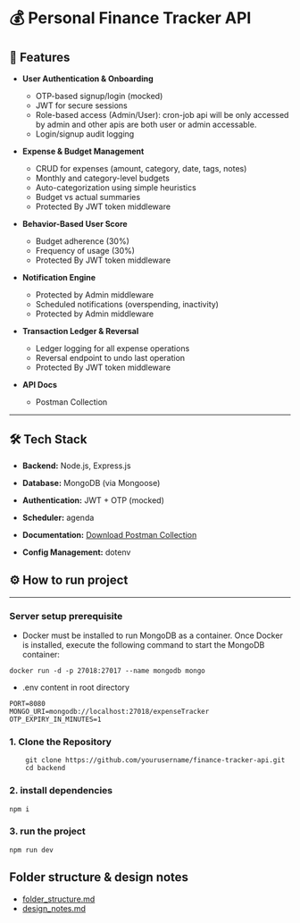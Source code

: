# 💰 Personal Finance Tracker API


## 🚀 Features

- **User Authentication & Onboarding**
    - OTP-based signup/login (mocked)
    - JWT for secure sessions
    - Role-based access (Admin/User): cron-job api will be only accessed by admin and other apis are both user or admin accessable.
    - Login/signup audit logging

- **Expense & Budget Management**
    - CRUD for expenses (amount, category, date, tags, notes)
    - Monthly and category-level budgets
    - Auto-categorization using simple heuristics
    - Budget vs actual summaries
    - Protected By JWT token middleware

- **Behavior-Based User Score**
    - Budget adherence (30%)
    - Frequency of usage (30%)
    - Protected By JWT token middleware

- **Notification Engine**
    - Protected by Admin middleware
    - Scheduled notifications (overspending, inactivity)
    - Protected by Admin middleware

- **Transaction Ledger & Reversal**
    - Ledger logging for all expense operations
    - Reversal endpoint to undo last operation
    - Protected By JWT token middleware

- **API Docs**
    - Postman Collection

---

## 🛠️ Tech Stack

- **Backend:** Node.js, Express.js
- **Database:** MongoDB (via Mongoose)
- **Authentication:** JWT + OTP (mocked)
- **Scheduler:** agenda
- **Documentation:** [Download Postman Collection](./Files/Neosurge.postman_collection.json)

- **Config Management:** dotenv



## ⚙️ How to run project

---

### Server setup prerequisite
- Docker must be installed to run MongoDB as a container. Once Docker is installed, execute the following command to start the MongoDB container:
```
docker run -d -p 27018:27017 --name mongodb mongo
```

- .env content in root directory
```
PORT=8080
MONGO_URI=mongodb://localhost:27018/expenseTracker
OTP_EXPIRY_IN_MINUTES=1
```

### 1. Clone the Repository

```
    git clone https://github.com/yourusername/finance-tracker-api.git
    cd backend
```

### 2. install dependencies

```
npm i

```

### 3. run the project

```
npm run dev
```

## Folder structure & design notes
- [folder_structure.md](folder_structure.md)
- [design_notes.md](design_notes.md)
